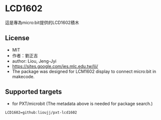 # LCD1602

這是專為micro:bit提供的LCD1602積木

## License

* MIT
* 作者：劉正吉
* author: Liou, Jeng-Jyi
* https://sites.google.com/jes.mlc.edu.tw/ljj/
* The package was designed for LCM1602 display to connect micro:bit in makecode.

## Supported targets

* for PXT/microbit
(The metadata above is needed for package search.)

```package
LCD1602=github:lioujj/pxt-lcd1602
```
